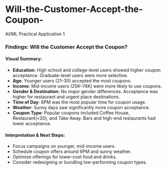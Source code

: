 # Will-the-Customer-Accept-the-Coupon-
AI/ML Practical Application 1

### Findings: Will the Customer Accept the Coupon?

#### Visual Summary:

- **Education**: High school and college-level users showed higher coupon acceptance. Graduate-level users were more selective.
- **Age**: Younger users (21–30) accepted the most coupons.
- **Income**: Mid-income users ($25K–$74K) were more likely to use coupons.
- **Gender & Destination**: No major gender differences. Acceptance was higher for restaurant and urgent place destinations.
- **Time of Day**: 6PM was the most popular time for coupon usage.
- **Weather**: Sunny days saw significantly more coupon acceptance.
- **Coupon Type**: Popular coupons included Coffee House, Restaurant(<20), and Take Away. Bars and high-end restaurants had lower acceptance.

#### Interpretation & Next Steps:

- Focus campaigns on younger, mid-income users.
- Schedule coupon offers around 6PM and sunny weather.
- Optimize offerings for lower-cost food and drinks.
- Consider redesigning or bundling low-performing coupon types.
